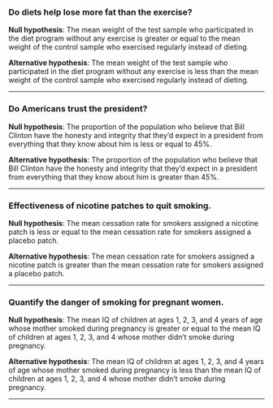 ### Do diets help lose more fat than the exercise?

**Null hypothesis**: The mean weight of the test sample who participated in the diet program without any exercise is greater or equal to the mean weight of the control sample who exercised regularly instead of dieting.

**Alternative hypothesis**: The mean weight of the test sample who participated in the diet program without any exercise is less than the mean weight of the control sample who exercised regularly instead of dieting.

---

### Do Americans trust the president?

**Null hypothesis**: The proportion of the population who believe that Bill Clinton have the honesty and integrity that they’d expect in a president from everything that they know about him is less or equal to 45%.

**Alternative hypothesis**: The proportion of the population who believe that Bill Clinton have the honesty and integrity that they’d expect in a president from everything that they know about him is greater than 45%.

---

### Effectiveness of nicotine patches to quit smoking.

**Null hypothesis**: The mean cessation rate for smokers assigned a nicotine patch is less or equal to the mean cessation rate for smokers assigned a placebo patch.

**Alternative hypothesis**: The mean cessation rate for smokers assigned a nicotine patch is greater than the mean cessation rate for smokers assigned a placebo patch.

---

### Quantify the danger of smoking for pregnant women.

**Null hypothesis**: The mean IQ of children at ages 1, 2, 3, and 4 years of age whose mother smoked during pregnancy is greater or equal to the mean IQ of children at ages 1, 2, 3, and 4 whose mother didn’t smoke during pregnancy.

**Alternative hypothesis**: The mean IQ of children at ages 1, 2, 3, and 4 years of age whose mother smoked during pregnancy is less than the mean IQ of children at ages 1, 2, 3, and 4 whose mother didn’t smoke during pregnancy.

---

